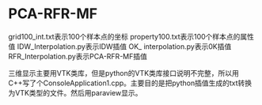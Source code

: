# PCA-RFR-MF
grid100_int.txt表示100个样本点的坐标
property100.txt表示100个样本点的属性值
IDW_Interpolation.py表示IDW插值
OK_ interpolation.py表示0K插值
RFR_Interpolation.py表示PCA-RFR-MF插值

三维显示主要用VTK类库，但是python的VTK类库接口说明不完整，所以用C++写了个ConsoleApplication1.cpp。主要目的是把python插值生成的txt转换为VTK类型的文件。然后用paraview显示。
